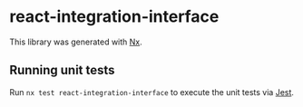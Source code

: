 # react-integration-interface

This library was generated with [Nx](https://nx.dev).

## Running unit tests

Run `nx test react-integration-interface` to execute the unit tests via [Jest](https://jestjs.io).
